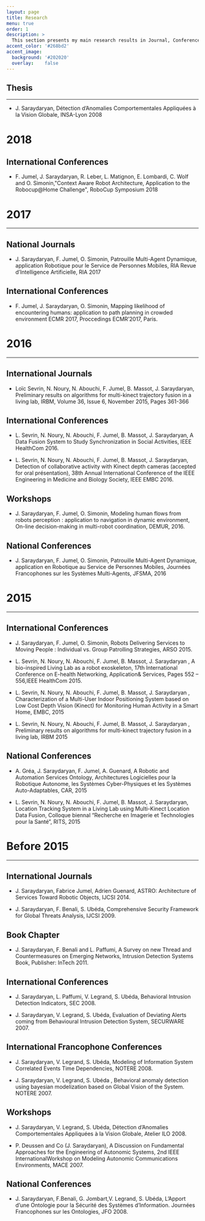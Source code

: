 ```yaml
---
layout: page
title: Research
menu: true
order: 1
description: >
  This section presents my main research results in Journal, Conferences and workshop
accent_color: '#268bd2'
accent_image:
  background: '#202020'
  overlay:    false
---
```



## Thesis
***

* J. Saraydaryan, Détection d’Anomalies Comportementales Appliquées à la Vision Globale, INSA-Lyon 2008

# 2018

## International Conferences

* F. Jumel, J. Saraydaryan, R. Leber, L. Matignon, E. Lombardi, C. Wolf and O. Simonin,"Context Aware Robot Architecture, Application to the Robocup@Home Challenge", RoboCup Symposium 2018

# 2017
***
## National Journals

* J. Saraydaryan, F. Jumel, O. Simonin, Patrouille Multi-Agent Dynamique, application Robotique pour le Service de Personnes Mobiles, RIA Revue d’Intelligence Artificielle, RIA 2017

## International Conferences

* F. Jumel, J. Saraydaryan, O. Simonin, Mapping likelihood of encountering humans: application to path planning in crowded environment ECMR 2017, Proccedings ECMR’2017, Paris.

# 2016
***

## International Journals

* Loïc Sevrin, N. Noury, N. Abouchi, F. Jumel, B. Massot, J. Saraydaryan, Preliminary results on algorithms for multi-kinect trajectory fusion in a living lab, IRBM, Volume 36, Issue 6, November 2015, Pages 361-366

## International Conferences

* L. Sevrin, N. Noury, N. Abouchi, F. Jumel, B. Massot, J. Saraydaryan, A Data Fusion System to Study Synchronization in    Social Activities, IEEE HealthCom 2016.

* L. Sevrin, N. Noury, N. Abouchi, F. Jumel, B. Massot, J. Saraydaryan, Detection of collaborative activity with Kinect depth cameras (accepted for oral présentation), 38th Annual International Conference of the IEEE Engineering in Medicine and Biology Society, IEEE EMBC 2016.

## Workshops

* J. Saraydaryan, F. Jumel, O. Simonin, Modeling human flows from robots perception : application to navigation in dynamic environment, On-line decision-making in multi-robot coordination, DEMUR, 2016.

## National Conferences

* J. Saraydaryan, F. Jumel, O. Simonin, Patrouille Multi-Agent Dynamique, application en Robotique au Service de Personnes Mobiles, Journées Francophones sur les Systèmes Multi-Agents, JFSMA, 2016

# 2015
***
## International Conferences

* J. Saraydaryan,  F. Jumel, O. Simonin, Robots Delivering Services to Moving People : Individual vs. Group Patrolling Strategies, ARSO 2015.

* L. Sevrin, N. Noury, N. Abouchi, F. Jumel, B. Massot, J. Saraydaryan , A bio-inspired Living Lab as a robot exoskeleton, 17th International Conference on E-health Networking, Application& Services, Pages 552 – 556,IEEE HealthCom 2015.

* L. Sevrin, N. Noury, N. Abouchi, F. Jumel, B. Massot, J. Saraydaryan , Characterization of a Multi-User Indoor Positioning System based on Low Cost Depth Vision (Kinect) for Monitoring Human Activity in a Smart Home, EMBC, 2015

* L. Sevrin, N. Noury, N. Abouchi, F. Jumel, B. Massot, J. Saraydaryan , Preliminary results on algorithms for multi-kinect trajectory fusion in a living lab, IRBM 2015

## National Conferences

* A. Gréa, J. Saraydaryan, F. Jumel, A. Guenard, A Robotic and Automation Services Ontology, Architectures Logicielles pour la Robotique Autonome, les Systèmes Cyber-Physiques et les Systèmes Auto-Adaptables, CAR, 2015

* L. Sevrin, N. Noury, N. Abouchi, F. Jumel, B. Massot, J. Saraydaryan, Location Tracking System in a Living Lab using Multi-Kinect Location Data Fusion, Colloque biennal “Recherche en Imagerie et Technologies pour la Santé”, RITS, 2015

# Before 2015
***
 
## International Journals

* J. Saraydaryan, Fabrice Jumel, Adrien Guenard, ASTRO: Architecture of Services Toward Robotic Objects, IJCSI 2014.

* J. Saraydaryan, F. Benali, S. Ubéda, Comprehensive Security Framework for Global Threats Analysis, IJCSI 2009.

## Book Chapter

* J. Saraydaryan, F. Benali and L. Paffumi, A Survey on new Thread and Countermeasures on Emerging Networks, Intrusion Detection Systems Book, Publisher: InTech 2011.

## International Conferences

* J. Saraydaryan, L. Paffumi, V. Legrand, S. Ubéda, Behavioral Intrusion Detection Indicators, SEC 2008.

* J. Saraydaryan, V. Legrand, S. Ubéda, Evaluation of Deviating Alerts coming from Behavioural Intrusion Detection System, SECURWARE 2007.

## International Francophone Conferences

* J. Saraydaryan, V. Legrand, S. Ubéda, Modeling of Information System Correlated Events Time Dependencies, NOTERE 2008.

* J. Saraydaryan, V. Legrand, S. Ubéda , Behavioral anomaly detection using bayesian modelization based on Global Vision of the System. NOTERE 2007.

## Workshops

* J. Saraydaryan, V. Legrand, S. Ubéda, Détection d’Anomalies Comportementales Appliquées à la Vision Globale, Atelier ILO 2008.

* P. Deussen and Co (J. Saraydaryan), A Discussion on Fundamental Approaches for the Engineering of Autonomic Systems, 2nd IEEE InternationalWorkshop on Modeling Autonomic Communications Environments, MACE 2007.

## National Conferences

* J. Saraydaryan, F.Benali, G. Jombart,V. Legrand, S. Ubéda, L’Apport d’une Ontologie pour la Sécurité des Systèmes d’Information. Journées Francophones sur les Ontologies, JFO 2008.
